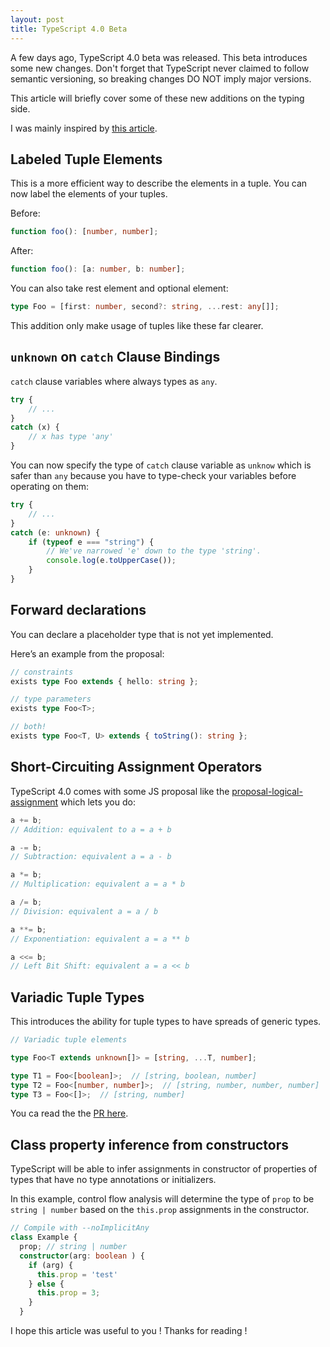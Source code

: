 ```yaml
---
layout: post
title: TypeScript 4.0 Beta
---
```


A few days ago, TypeScript 4.0 beta was released. This beta introduces some new changes. 
Don't forget that TypeScript never claimed to follow semantic versioning, so breaking changes DO NOT imply major versions. 

This article will briefly cover some of these new additions on the typing side.

I was mainly inspired by [this article](https://devblogs.microsoft.com/typescript/announcing-typescript-4-0-beta/).

## Labeled Tuple Elements

This is a more efficient way to describe the elements in a tuple.
You can now label the elements of your tuples.

Before:

```ts
function foo(): [number, number];
```

After:

```ts
function foo(): [a: number, b: number];
```

You can also take rest element and optional element:

```ts
type Foo = [first: number, second?: string, ...rest: any[]];
```

This addition only make usage of tuples like these far clearer.

## `unknown` on `catch` Clause Bindings

`catch` clause variables where always types as `any`.

```ts
try {
    // ...
}
catch (x) {
    // x has type 'any'
}
```

You can now specify the type of `catch` clause variable as `unknow` which is safer than `any` because you have to type-check your variables before operating on them:

```ts
try {
    // ...
}
catch (e: unknown) {
    if (typeof e === "string") {
        // We've narrowed 'e' down to the type 'string'.
        console.log(e.toUpperCase());
    }
}
```

## Forward declarations

You can declare a placeholder type that is not yet implemented.

Here’s an example from the proposal:

```ts
// constraints
exists type Foo extends { hello: string };

// type parameters
exists type Foo<T>;

// both!
exists type Foo<T, U> extends { toString(): string };
```

## Short-Circuiting Assignment Operators

TypeScript 4.0 comes with some JS proposal like the [proposal-logical-assignment](https://github.com/tc39/proposal-logical-assignment) which lets you do:

```ts
a += b;
// Addition: equivalent to a = a + b

a -= b;
// Subtraction: equivalent a = a - b

a *= b;
// Multiplication: equivalent a = a * b

a /= b;
// Division: equivalent a = a / b

a **= b;
// Exponentiation: equivalent a = a ** b

a <<= b;
// Left Bit Shift: equivalent a = a << b
```

## Variadic Tuple Types

This introduces the ability for tuple types to have spreads of generic types.

```ts
// Variadic tuple elements

type Foo<T extends unknown[]> = [string, ...T, number];

type T1 = Foo<[boolean]>;  // [string, boolean, number]
type T2 = Foo<[number, number]>;  // [string, number, number, number]
type T3 = Foo<[]>;  // [string, number]
```

You ca read the the [PR here](https://github.com/microsoft/TypeScript/pull/39094).

## Class property inference from constructors

TypeScript will be able to infer assignments in constructor of properties of types that have no type annotations or initializers.

In this example, control flow analysis will determine the type of `prop` to be `string | number` based on the `this.prop` assignments in the constructor.

```ts
// Compile with --noImplicitAny
class Example {
  prop; // string | number
  constructor(arg: boolean ) {
    if (arg) {
      this.prop = 'test'
    } else {
      this.prop = 3;
    }
  }

```

I hope this article was useful to you ! Thanks for reading !
